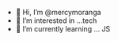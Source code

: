 - 👋 Hi, I’m @mercymoranga
- 👀 I’m interested in ...tech
- 🌱 I’m currently learning ... JS


<!---
mercymoranga/mercymoranga is a ✨ special ✨ repository because its `README.md` (this file) appears on your GitHub profile.
You can click the Preview link to take a look at your changes.
--->
